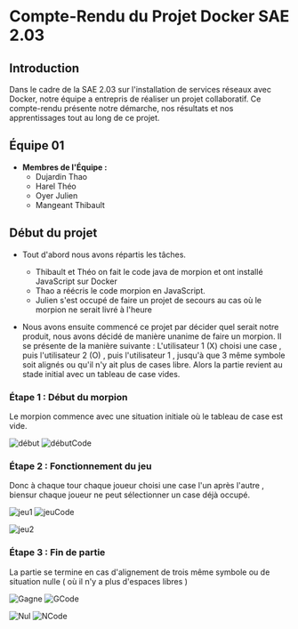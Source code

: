 # Compte-Rendu du Projet Docker SAE 2.03

## Introduction

Dans le cadre de la SAE 2.03 sur l'installation de services réseaux avec Docker, notre équipe a entrepris de réaliser un projet collaboratif. Ce compte-rendu présente notre démarche, nos résultats et nos apprentissages tout au long de ce projet.

## Équipe 01

- **Membres de l'Équipe :**
  - Dujardin Thao
  - Harel Théo
  - Oyer Julien
  - Mangeant Thibault

## Début du projet 

- Tout d'abord nous avons répartis les tâches.
  - Thibault et Théo on fait le code java de morpion et ont installé JavaScript sur Docker
  - Thao a réécris le code morpion en JavaScript.
  - Julien s'est occupé de faire un projet de secours au cas où le morpion ne serait livré à l'heure

- Nous avons ensuite commencé ce projet par décider quel serait notre produit, nous avons décidé de manière unanime de faire un morpion.
Il se présente de la manière suivante :
  L'utilisateur 1 (X) choisi une case , puis l'utilisateur 2 (O) , puis l'utilisateur 1 ,  jusqu'à que 3 même symbole soit alignés ou qu'il n'y ait plus de cases libre.
  Alors la partie revient au stade initial avec un tableau de case vides.


### Étape 1 : Début du morpion 

Le morpion commence avec une situation initiale où le tableau de case est vide. 

![début](./images/Deb.png) ![débutCode](./images/DebCode.png)

### Étape 2 : Fonctionnement du jeu

Donc à chaque tour chaque joueur choisi une case l'un après l'autre , biensur chaque joueur ne peut sélectionner un case déjà occupé.

![jeu1](./images/Jeu1.png) ![jeuCode](./images/JeuCode.png)

![jeu2](./images/Jeu2.png)

### Étape 3 : Fin de partie

La partie se termine en cas d'alignement de trois même symbole ou de situation nulle ( où il n'y a plus d'espaces libres )

![Gagne](./images/Gagne.png) ![GCode](./images/GagneCode.png)

![Nul](./images/Nul.png) ![NCode](./images/NulCode.png)
